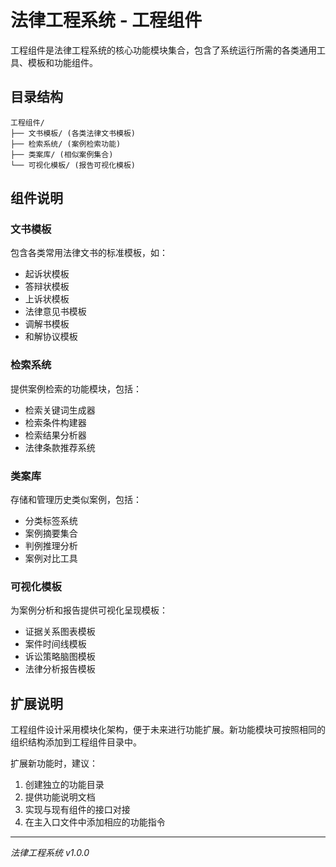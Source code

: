 # 法律工程系统 - 工程组件

工程组件是法律工程系统的核心功能模块集合，包含了系统运行所需的各类通用工具、模板和功能组件。

## 目录结构

```
工程组件/
├── 文书模板/ (各类法律文书模板)
├── 检索系统/ (案例检索功能)
├── 类案库/ (相似案例集合)
└── 可视化模板/ (报告可视化模板)
```

## 组件说明

### 文书模板

包含各类常用法律文书的标准模板，如：

- 起诉状模板
- 答辩状模板
- 上诉状模板
- 法律意见书模板
- 调解书模板
- 和解协议模板

### 检索系统

提供案例检索的功能模块，包括：

- 检索关键词生成器
- 检索条件构建器
- 检索结果分析器
- 法律条款推荐系统

### 类案库

存储和管理历史类似案例，包括：

- 分类标签系统
- 案例摘要集合
- 判例推理分析
- 案例对比工具

### 可视化模板

为案例分析和报告提供可视化呈现模板：

- 证据关系图表模板
- 案件时间线模板
- 诉讼策略脑图模板
- 法律分析报告模板

## 扩展说明

工程组件设计采用模块化架构，便于未来进行功能扩展。新功能模块可按照相同的组织结构添加到工程组件目录中。

扩展新功能时，建议：

1. 创建独立的功能目录
2. 提供功能说明文档
3. 实现与现有组件的接口对接
4. 在主入口文件中添加相应的功能指令

---

_法律工程系统 v1.0.0_
